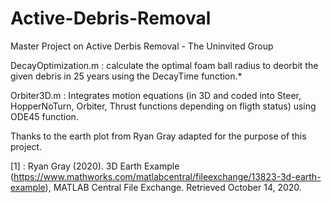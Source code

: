 # Active-Debris-Removal
Master Project on Active Derbis Removal - The Uninvited Group

DecayOptimization.m : calculate the optimal foam ball radius to deorbit the given debris in 25 years using the DecayTime function.*

Orbiter3D.m : Integrates motion equations (in 3D and coded into Steer, HopperNoTurn, Orbiter, Thrust functions depending on fligth status) using ODE45 function.



Thanks to the earth plot from Ryan Gray adapted for the purpose of this project.

[1] : Ryan Gray (2020). 3D Earth Example (https://www.mathworks.com/matlabcentral/fileexchange/13823-3d-earth-example), MATLAB Central File Exchange. Retrieved October 14, 2020.
